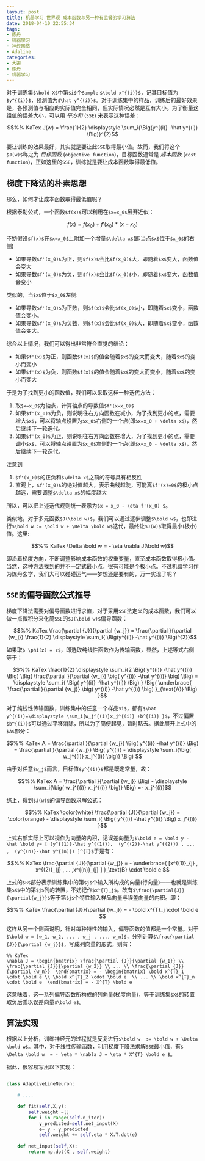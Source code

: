 ```yaml
---
layout: post
title: 机器学习 世界观 成本函数与另一种有监督的学习算法
date: 2018-04-10 22:55:34
tags:
- 炼丹
- 机器学习
- 神经网络
- Adaline
categories:
- 大道
- 炼丹
- 机器学习
---
```


对于训练集`$\bold X$`中第`$i$`个`Sample` `$\bold x^{(i)}$`，记其目标值为`$y^{(i)}$`，预测值为`$\hat y^{(i)}$`。对于训练集中的样品，训练后的最好效果是，各预测值与相应的实际值完全相同，但实际情况必然是互有大小。为了衡量这组值的误差大小，可以用 *平方和* (`SSE`) 来表示这种误差：
```math
%% KaTex
J(w) = \frac{1}{2} \displaystyle \sum_i{\Big(y^{(i)} -\hat y^{(i)} \Big)}^{2}
```
要让训练的效果最好，其实就是要让此`SSE`取得最小值。故而，我们将这个`$J(w)$`称之为 *目标函数* (`objective function`)，目标函数通常是 *成本函数* (`cost function`)，正如这里的`SSE`，训练就是要让成本函数取得最低值。

## 梯度下降法的朴素思想

那么，如何才让成本函数取得最低值呢？

根据泰勒公式，一个函数`$f(x)$`可以利用在`$x=x_0$`展开近似：
```math
%% KaTex
f(x) = f(x_0)+f'(x_0)*(x-x_0)
```
不妨假设`$f(x)$`在`$x=x_0$`上附加一个增量`$\delta x$`(即当点`$x$`位于`$x_0$`的右侧) <!--more-->
* 如果导数`$f'(x_0)$`为正，则`$f(x)$`会比`$f(x_0)$`大，即随着`$x$`变大，函数值会变大
* 如果导数`$f'(x_0)$`为负，则`$f(x)$`会比`$f(x_0)$`小，即随着`$x$`变大，函数值会变小

类似的，当`$x$`位于`$x_0$`左侧:
* 如果导数`$f'(x_0)$`为正数，则`$f(x)$`会比`$f(x_0)$`小，即随着`$x$`变小，函数值会变小。
* 如果导数`$f'(x_0)$`为负数，则`$f(x)$`会比`$f(x_0)$`大，即随着`$x$`变小，函数值会变大。

综合以上情况，我们可以得出非常符合直觉的结论：
* 如果`$f'(x)$`为正，则函数`$f(x)$`的值会随着`$x$`的变大而变大，随着`$x$`的变小而变小
* 如果`$f'(x)$`为负，则函数`$f(x)$`的值会随着`$x$`的变大而变小，随着`$x$`的变小而变大

于是为了找到更小的函数值，我们可以采取这样一种迭代方法：

1. 取`$x=x_0$`为轴点，计算轴点的导数值`$f'(x=x_0)$`
2. 如果`$f'(x_0)$`为负，则说明往右方向函数在减小，为了找到更小的点，需要增大`$x$`，可以将轴点设置为`$x_0$`右侧的一个点(即`$x=x_0 + \delta x$`)，然后继续下一轮迭代。
3. 如果`$f'(x_0)$`为正，则说明往右方向函数在增大，为了找到更小的点，需要调小`$x$`，可以将轴点设置为`$x_0$`左侧的一个点(即`$x=x_0 - \delta x$`)，然后继续下一轮迭代。

注意到
1. `$f'(x_0)$`的正负和`$\delta x$`之前的符号具有相反性
2. 直观上，`$f'(x_0)$`的绝对值越大，表示曲线越陡，可能离`$f'(x)=0$`的极小点越远，需要调整`$\delta x$`的幅度越大

所以，可以把上述迭代规则统一表示为`$x = x_0 - \eta f'(x_0) $`。

类似地，对于多元函数`$J(\bold w)$`，我们可以通过逐步调整`$\bold w$`，也即进行`$\bold w := \bold w + \Delta \bold w$`迭代，最终让`$J(w)$`取得最小(极小)值。这里:
```math
%% KaTex
\Delta \bold w = - \eta \nabla J(\bold w)
```
即沿着梯度方向，不断调整影响成本函数的权重变量，直至成本函数取得极小值。当然，这种方法找到的并不一定式最小点，很有可能是个极小点。不过机器学习作为炼丹玄学，我们大可以碰碰运气——梦想还是要有的，万一实现了呢？


## `SSE`的偏导函数公式推导

梯度下降法需要对偏导函数进行求值，对于采用`SSE`法定义的成本函数，我们可以做一点微积分来化简`SSE`的`$J(\bold w)$`偏导函数：
```math
%% KaTex
\frac{\partial {J}}{\partial {w_j}} = \frac{\partial }{\partial {w_j}} \frac{1}{2} \displaystyle \sum_i{ \Big(y^{(i)} -\hat y^{(i)} \Big)^{2}}
```
如果取`$ \phi(z) = z$`，即选取纯线性函数作为传输函数，显然，上述等式右侧等于：
```math
%% KaTex
\frac{1}{2} \displaystyle \sum_i{2 \Big( y^{(i)} -\hat y^{(i)} \Big)  \Big( \frac{\partial }{\partial {w_j}} \big( y^{(i)} -\hat y^{(i)} \big)  \Big)  = \displaystyle \sum_i{ \Big( y^{(i)} -\hat y^{(i)} \Big) } \Big( \underbrace{ \frac{\partial }{\partial {w_j}} \big( y^{(i)} -\hat y^{(i)} \big) }_{\text{A}} \Big) }
```
对于纯线性传输函数，训练集中的任意一个样品`$i$`，都有`$\hat y^{(i)}=\displaystyle \sum_i{w_j^{(i)}x_j^{(i)} +b^{(i)} }$`，不过偏置`$b^{(i)}$`可以通过平移消除，所以为了简便起见，暂时略去。据此展开上式中的`$A$`部分：
```math
%% KaTex
A = \frac{\partial }{\partial {w_j}} \Big( y^{(i)} -\hat y^{(i)} \Big) =  \frac{\partial }{\partial {w_j}} \Big( y^{(i)} - \displaystyle \sum_i{\big( w_j^{(i)} x_j^{(i)} \big)}  \Big) 
```
由于对任意`$w_j$`而言，目标值`$y^{(i)}$`都是既定常量，故：
```math
%% KaTex
A =  \frac{\partial }{\partial {w_j}} \Big(  - \displaystyle \sum_i{\big( w_j^{(i)} x_j^{(i)} \big)}  \Big) =- x_j^{(i)}
```
综上，得到`$J(w)$`的偏导函数求解公式：
```math
%% KaTex
\color{white} \frac{\partial {J}}{\partial {w_j}} = \color{orange} - \displaystyle \sum_i{ \Big( y^{(i)} -\hat y^{(i)} \Big)  x_j^{(i)} }
```
上式右部实际上可以视作为向量的内积，记误差向量为`$\bold e = \bold y - \hat \bold y= [ (y^{(1)}-\hat y^{(1)}),  (y^{(2)}-\hat y^{(2)}) , ... ,  (y^{(n)}-\hat y^{(n)}) ]^{T}$`于是有：
```math
%% KaTex
\frac{\partial {J}}{\partial {w_j}} = - \underbrace{ [x^{(1)}_{j} , x^{(2)}_{j} , ... ,x^{(n)}_{j} ] }_\text{B} \cdot \bold e 
```
上式的`$B$`部分表示训练集中的第`$j$`个输入所构成的向量(行向量)——也就是训练集`$X$`中的第`$j$`列的转置，不妨记作`$x^{T}_j$`。故有`$\frac{\partial{J}}{\partial{w_j}}$`等于第`$j$`个特性输入样品向量与误差向量的内积。即：
```math
%% KaTex
\frac{\partial {J}}{\partial {w_j}} = - \bold x^{T}_j \cdot \bold e 
```
这样从另一个侧面说明，针对每种特性的输入，偏导函数的值都是一个常量。对于`$\bold w = [w_1, w_2, ... , w_j , ..., w_n]$`，分别计算`$\frac{\partial {J}}{\partial {w_j}}$`，写成列向量的形式，则有：
```
%% KaTex
\nabla J = \begin{bmatrix} \frac{\partial {J}}{\partial {w_1}} \\ \frac{\partial {J}}{\partial {w_2}} \\ ... \\ \frac{\partial {J}}{\partial {w_n}}  \end{bmatrix} = - \begin{bmatrix} \bold x^{T}_1 \cdot \bold e \\ \bold x^{T}_2 \cdot \bold e  \\ ... \\ \bold x^{T}_n \cdot \bold e  \end{bmatrix} = - X^{T} \bold e
```
这意味着，这一系列偏导函数所构成的列向量(梯度向量)，等于训练集`$X$`的转置取负后乘以误差向量`$\bold e$`。

## 算法实现

根据以上分析，训练神经元的过程就是反复进行`$\bold w  := \bold w + \Delta \bold w$`。其中，对于线性传输函数，利用梯度下降法求解`SSE`最小值，有`$ \Delta \bold w  = - \eta * \nabla J = \eta * X^{T} \bold e $`。

据此，很容易写出以下实现：
```python

class AdaptiveLineNeuron:

    # ....
     
    def fit(self,X,y):
        self.weight =[]
        for i in range(self.n_iter):
            y_predicted=self.net_input(X)
            e= y - y_predicted 
            self.weight += self.eta * X.T.dot(e)
    
    def net_input(self,X):
        return np.dot(X , self.weight)
```
